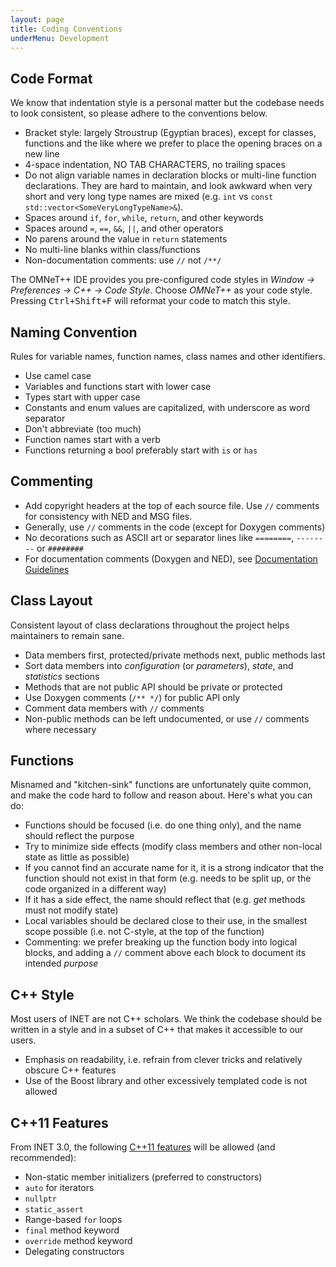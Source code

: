 ```yaml
---
layout: page
title: Coding Conventions
underMenu: Development
---
```


## Code Format

We know that indentation style is a personal matter but the codebase needs to look consistent, so please adhere to the conventions below.

*   Bracket style: largely Stroustrup (Egyptian braces), except for classes, functions and the like where we prefer to place the opening braces on a new line
*   4-space indentation, NO TAB CHARACTERS, no trailing spaces
*   Do not align variable names in declaration blocks or multi-line function declarations. They are hard to maintain,
    and look awkward when very short and very long type names are mixed (e.g. `int` vs `const std::vector<SomeVeryLongTypeName>&`).
*   Spaces around `if`, `for`, `while`, `return`, and other keywords
*   Spaces around `=`, `==`, `&&`, `||`, and other operators
*   No parens around the value in `return` statements
*   No multi-line blanks within class/functions
*   Non-documentation comments: use `//` not `/**/`

The OMNeT++ IDE provides you pre-configured code styles in *Window -> Preferences -> C++ -> Code Style*.
Choose *OMNeT++* as your code style. Pressing <kbd>Ctrl+Shift+F</kbd> will reformat your code to match this style.

## Naming Convention

Rules for variable names, function names, class names and other identifiers.

*   Use camel case
*   Variables and functions start with lower case
*   Types start with upper case
*   Constants and enum values are capitalized, with underscore as word separator
*   Don't abbreviate (too much)
*   Function names start with a verb
*   Functions returning a bool preferably start with `is` or `has`

## Commenting

*   Add copyright headers at the top of each source file. Use `//` comments for consistency with NED and MSG files.
*   Generally, use `//` comments in the code (except for Doxygen comments)
*   No decorations such as ASCII art or separator lines like `========`, `--------` or `########`
*   For documentation comments (Doxygen and NED), see [Documentation Guidelines](DocumentationGuidelines.html)

## Class Layout

Consistent layout of class declarations throughout the project helps maintainers to remain sane.

*   Data members first, protected/private methods next, public methods last
*   Sort data members into *configuration* (or *parameters*), *state*, and *statistics* sections
*   Methods that are not public API should be private or protected
*   Use Doxygen comments (`/** */`) for public API only
*   Comment data members with `//` comments
*   Non-public methods can be left undocumented, or use `//` comments where necessary

## Functions

Misnamed and "kitchen-sink" functions are unfortunately quite common, and make the code hard to follow and reason about. Here's what you can do:

*   Functions should be focused (i.e. do one thing only), and the name should reflect the purpose
*   Try to minimize side effects (modify class members and other non-local state as little as possible)
*   If you cannot find an accurate name for it, it is a strong indicator that the function should not exist in that form (e.g. needs to be split up, or the code organized in a different way)
*   If it has a side effect, the name should reflect that (e.g. *get* methods must not modify state)
*   Local variables should be declared close to their use, in the smallest scope possible (i.e. not C-style, at the top of the function)
*   Commenting: we prefer breaking up the function body into logical blocks, and adding a `//` comment above each block to document its intended *purpose*

## C++ Style

Most users of INET are not C++ scholars. We think the codebase should be written in a style and in a subset of C++ that makes it accessible to our users.

*   Emphasis on readability, i.e. refrain from clever tricks and relatively obscure C++ features
*   Use of the Boost library and other excessively templated code is not allowed

## C++11 Features

From INET 3.0, the following [C++11 features][2] will be allowed (and recommended):

*   Non-static member initializers (preferred to constructors)
*   `auto` for iterators
*   `nullptr`
*   `static_assert`
*   Range-based `for` loops
*   `final` method keyword
*   `override` method keyword
*   Delegating constructors

 [1]: DocumentationGuidelines.html
 [2]: http://www.stroustrup.com/C++11FAQ.html
